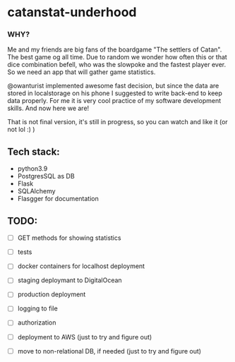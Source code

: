 # catanstat-underhood

### WHY?

Me and my friends are big fans of the boardgame "The settlers of Catan". The best game og all time.
Due to random we wonder how often this or that dice combination befell, who was the slowpoke and the fastest player ever.
So we need an app that will gather game statistics.

@owanturist implemented awesome fast decision, but since the data are stored in localstorage on his phone I suggested to write back-end to keep data properly.
For me it is very cool practice of my software development skills.
And now here we are!

That is not final version, it's still in progress, so you can watch and like it (or not lol :) )

## Tech stack:
- python3.9
- PostgresSQL as DB
- Flask
- SQLAlchemy
- Flasgger for documentation

## TODO:
- [ ] GET methods for showing statistics
- [ ] tests
- [ ] docker containers for localhost deployment
- [ ] staging deploymant to DigitalOcean
- [ ] production deployment
- [ ] logging to file
- [ ] authorization
- [ ] deployment to AWS (just to try and figure out)
- [ ] move to non-relational DB, if needed (just to try and figure out)





